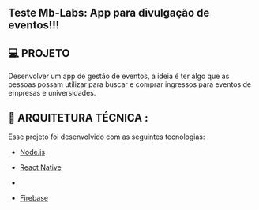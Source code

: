 ## Teste Mb-Labs: App para divulgação de eventos!!!

## 💻 PROJETO

Desenvolver um app de gestão de eventos, a ideia é ter algo que as pessoas possam 
utilizar para buscar e comprar ingressos para eventos de empresas e universidades.

## 🚀 ARQUITETURA TÉCNICA :
Esse projeto foi desenvolvido com as seguintes tecnologias:

- [Node.js](https://nodejs.org/en/)

- [React Native](https://facebook.github.io/react-native/)
- 
- [Firebase](https://firebase.google.com/)




